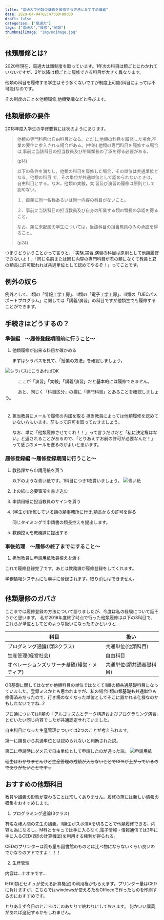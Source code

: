 ```yaml
---
title: "電通大で他類の講義を履修する方法とおすすめ講義"
date: 2020-04-04T02:47:00+09:00
draft: false
categories: ["電通大"]
tags: ["電通大","履修","他類"]
thumbnailImage: "img/noimage.jpg"
---
```


## 他類履修とは?
2020年現在、電通大は類制度を取っています。1年次の科目は類ごとにわかれていないですが、2年以降は類ごとに履修できる科目が大きく異なります。

他類の科目を履修する学生はそう多くないですが制度上可能(科目によっては不可能)なのです。

その制度のことを他類履修,他類受講などと呼びます。
<!--more-->
## 他類履修の要件
2018年度入学生の学修要覧には次のようにあります。
>他類の専門科目は自由科目となる。ただし,他類の科目を履修した場合,卒業の要件に参入される場合がある。(中略) 他類の専門科目を履修する場合は,事前に当該科目の担当教員及び所属類長の了承を得る必要がある。
>
>(p14)

>以下の条件を満たし，他類の科目を履修した場合，その単位は共通単位となる。他類の科目
で，その単位が共通単位として認められないときは，自由科目とする。なお，他類の実験，実
習及び演習の履修は原則として認めない。
>
>１．自類に同一名称あるいは同一内容の科目がないこと。
>
>２．事前に当該科目の担当教員及び自身の所属する類の類長の承認を得ること。
>
>なお，類に未配属の学生については，当該科目の担当教員のみの承認を得ること。
>
>(p24)

つまりどういうことかって言うと、「実験,実習,演習の科目は原則として他類履修できないよ！」「同じ名前または同じ内容の専門科目が君の類になくて教員と君の類長に許可取れれば共通単位として認めてやるぞ！」ってことです。

## 例外の奴ら
例外として、Ⅰ類の「情報工学工房」、Ⅱ類の「電子工学工房」、Ⅲ類の「UECパスポートプログラム」に関しては「講義/演習」の科目ですが他類生でも履修することができます。

## 手続きはどうするの？
### 準備編　〜履修登録期間前に行うこと〜
1. 他類履修が出来る科目か確かめる

	まずはシラバスを見て、「授業の方法」を確認しましょう。

![シラバスにこうあればOK](/img/syrabus.jpg)

　　　ここが「演習」「実験」「講義/演習」だと基本的には履修できません。

　　　あと、同じく「科目区分」の欄に「専門科目」とあることを確認しましょう。
　　
#

2. 担当教員にメールで履修の内諾を取る
	担当教員によっては他類履修を認めていない方もいます。前もって許可を取っておきましょう。

	なお、単に「他類履修させてくれ！！」って言うだけだと「私に決定権はない」と返されることがあるので、「とりあえずお前の許可が必要なんだ！」って感じのメールを送るのがよいと思います。

### 履修登録編 〜履修登録期間に行うこと〜
1. 教務課から申請用紙を貰う

	以下のような青い紙です。1科目につき1枚貰いましょう。
![青い紙](/img/bluepaper.png)

2. 上の紙に必要事項を書き込む

3. 申請用紙に担当教員のサインを貰う

4. (学生が)所属している類の類事務所に行き,類長からの許可を得る

	同じタイミングで申請書の類長控えを提出します。

5. 教務控えを教務課に提出する


### 事後処理　〜履修の終了までにすること〜
1. 担当教員に申請用紙教員控えを渡す


これで履修登録完了です。あとは教務課が履修登録をしてくれます。

学務情報システムにも勝手に登録されます。取り消しはできません。
#

## 他類履修のガバさ
ここまでは履修登録の方法について語りましたが、今度は私の経験について話そうかと思います。
私が2019年度終了時点で行った他類履修は以下の3科目で、これらが単位としてどのような扱いになったのかというと...

|科目|扱い|
|----|----|
|プログミング通論(Ⅰ類3クラス)|共通単位(他類科目)|
|生産管理(経営社会)|自由科目|
|オペレーションズリサーチ基礎(経営・メディア)|共通単位(類共通基礎科目)|


OR基礎に関してはなぜか他類科目の単位ではなくてⅡ類の類共通基礎科目になっていました。登録ミスかとも思われますが、私の場合Ⅱ類の類基礎も共通単位も修得済みだったので、行き場のなくなった単位としてそこに置かれる仕様なのかもしれないですね...?

プロ通についてはⅡ類の「アルゴリズムとデータ構造およびプログラミング演習」とだいたい同じ内容でしたが共通認定サれていました。


自由科目になった生産管理については2つのことが考えられます。

第一に類長から共通単位とは認められないと判断された説。

第二に申請時にダメ元で自由単位として申請したのが通った説。
![申請用紙](/img/blue.jpg)

~~理由はわかりませんけど生産管理の成績が入らないことでGPAが上がっているのでありがたいことです...~~

## おすすめの他類科目
教員や講義の形態が変わることは珍しくありません。履修の際には新しい情報の収集をおすすめします。

1. プログラミング通論(3クラス)

有名な棒人間の先生の講義。Ⅱ類生がスポ演Aを切ることで他類履修できる。内容も為になるし、M科とセキュでは手に入らなく,電子情報・情報通信では3年に手に入るCED(西9の計算機室)を利用する権利が得られる。

CEDのプリンターは質も量も図書館のものとは比べ物にならないくらい良いのでかなりのアドですよ！！！

2. 生産管理

内容は...ナオキです...


IED(Ⅰ類とセキュが使える計算機室)の利用権がもらえます。プリンター量はCEDに負けますが、こちらではwindowsが使えるためOffieceで作ったものを印刷するのにおすすめです。


とりあえず今日のところはこのあたりで終わりにしておきます。
何かいい講義があれば追記するかもしれません。

